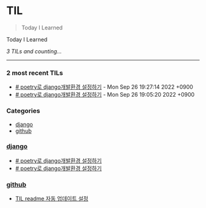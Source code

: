 # TIL
> Today I Learned

Today I Learned


_3 TILs and counting..._

---

### 2 most recent TILs

- [# poetry로 django개발환경 설정하기](django/_django_사전지식.md) - Mon Sep 26 19:27:14 2022 +0900
- [# poetry로 django개발환경 설정하기](django/poetry_setting_venv.md) - Mon Sep 26 19:05:20 2022 +0900

### Categories

- [django](#django)
- [github](#github)

### [django](#django)
- [# poetry로 django개발환경 설정하기](django/_django_사전지식.md)
- [# poetry로 django개발환경 설정하기](django/poetry_setting_venv.md)

### [github](#github)
- [TIL readme 자동 업데이트 설정](github/github_TIL_Readme_Auto업데이트.md)

[1]: https://simonwillison.net/2020/Apr/20/self-rewriting-readme/
[2]: https://github.com/jbranchaud/til

